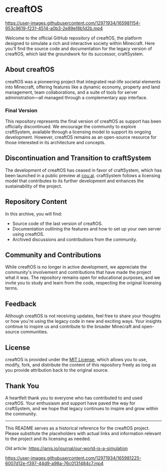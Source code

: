 # creaftOS
https://user-images.githubusercontent.com/12971934/165981154-953c9619-f231-4514-a0b3-2e89ef8b1d2b.mp4

Welcome to the official GitHub repository of creaftOS, the platform designed to simulate a rich and interactive society within Minecraft. Here you'll find the source code and documentation for the legacy version of creaftOS, which laid the groundwork for its successor, craftSystem.

## About creaftOS
creaftOS was a pioneering project that integrated real-life societal elements into Minecraft, offering features like a dynamic economy, property and land management, team collaborations, and a suite of tools for server administration—all managed through a complementary app interface.

### Final Version
This repository represents the final version of creaftOS as support has been officially discontinued. We encourage the community to explore craftSystem, available through a licensing model to support its ongoing development. However, creaftOS remains as an open-source resource for those interested in its architecture and concepts.

## Discontinuation and Transition to craftSystem
The development of creaftOS has ceased in favor of craftSystem, which has been launched in a public preview at [cou.ai](https://cou.ai). craftSystem follows a licensing model that contributes to its further development and enhances the sustainability of the project.

## Repository Content
In this archive, you will find:
- Source code of the last version of creaftOS.
- Documentation outlining the features and how to set up your own server using creaftOS.
- Archived discussions and contributions from the community.

## Community and Contributions
While creaftOS is no longer in active development, we appreciate the community's involvement and contributions that have made the project what it was. The repository remains open for educational purposes, and we invite you to study and learn from the code, respecting the original licensing terms.

## Feedback
Although creaftOS is not receiving updates, feel free to share your thoughts or how you're using the legacy code in new and exciting ways. Your insights continue to inspire us and contribute to the broader Minecraft and open-source communities.

## License
creaftOS is provided under the [MIT License](LICENSE), which allows you to use, modify, fork, and distribute the content of this repository freely as long as you provide attribution back to the original source.

## Thank You
A heartfelt thank you to everyone who has contributed to and used creaftOS. Your enthusiasm and support have paved the way for craftSystem, and we hope that legacy continues to inspire and grow within the community.

---

This README serves as a historical reference for the creaftOS project. Please substitute the placeholders with actual links and information relevant to the project and its licensing as needed.

Old article: https://janis.io/journal/our-world-is-a-simulation

https://user-images.githubusercontent.com/12971934/165981225-6007d12e-f397-44d9-a98a-76c0131484c7.mp4

